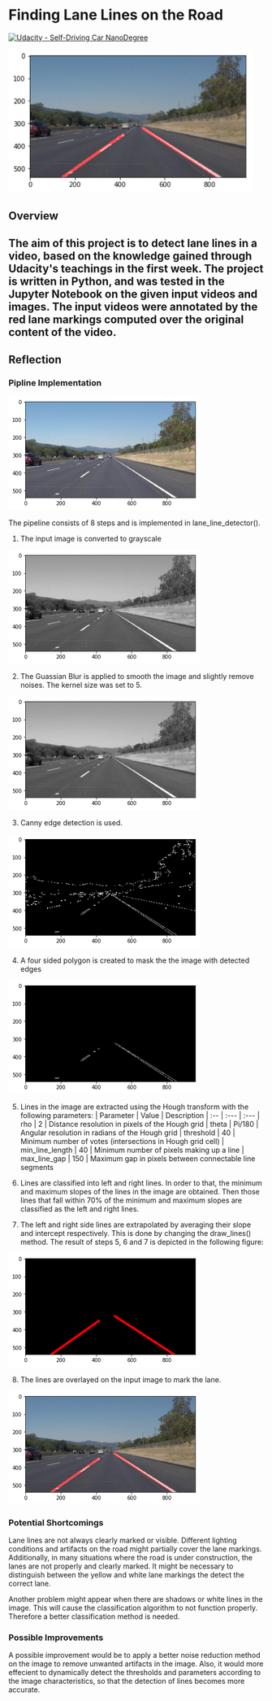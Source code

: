 # **Finding Lane Lines on the Road** 
[![Udacity - Self-Driving Car NanoDegree](https://s3.amazonaws.com/udacity-sdc/github/shield-carnd.svg)](http://www.udacity.com/drive)

<img src="writeup_images/7.png" width="480" alt="Combined Image" />

Overview
---


The aim of this project is to detect lane lines in a video, based on the knowledge gained through Udacity's teachings in the first week. The project is written in Python, and was tested in the Jupyter Notebook on the given input videos and images. The input videos were annotated by the red lane markings computed over the original content of the video.
---

## Reflection

### Pipline Implementation



![Original](https://github.com/msobhani/SDCND_P1/blob/master/writeup_images/1.png)

The pipeline consists of 8 steps and is implemented in lane_line_detector().

1. The input image is converted to grayscale

![Grayscale](https://github.com/msobhani/SDCND_P1/blob/master/writeup_images/2.png)

2. The Guassian Blur is applied to smooth the image and slightly remove noises. The kernel size was set to 5.

![Gaussian Blur](https://github.com/msobhani/SDCND_P1/blob/master/writeup_images/3.png)

3. Canny edge detection is used.

![Canny Edge Detection](https://github.com/msobhani/SDCND_P1/blob/master/writeup_images/4.png)

4. A four sided polygon is created to mask the the image with detected edges 

![Masked with a four sided polygon](https://github.com/msobhani/SDCND_P1/blob/master/writeup_images/5.png)

5. Lines in the image are extracted using the Hough transform with the following parameters:
| Parameter | Value | Description
| :-- | :--- | :---
| rho | 2 | Distance resolution in pixels of the Hough grid
| theta | Pi/180 | Angular resolution in radians of the Hough grid
| threshold | 40 | Minimum number of votes (intersections in Hough grid cell)
| min_line_length | 40 | Minimum number of pixels making up a line
| max_line_gap | 150 | Maximum gap in pixels between connectable line segments

6. Lines are classified into left and right lines. In order to that, the minimum and maximum slopes of the lines in the image are obtained. Then those lines that fall within 70% of the minimum and maximum slopes are classified as the left and right lines.

7. The left and right side lines are extrapolated by averaging their slope and intercept respectively. This is done by changing the draw_lines() method. The result of steps 5, 6 and 7 is depicted in the following figure:

![Hough Lines](https://github.com/msobhani/SDCND_P1/blob/master/writeup_images/6.png)

8. The lines are overlayed on the input image to mark the lane.

![Final Image](https://github.com/msobhani/SDCND_P1/blob/master/writeup_images/7.png)


### Potential Shortcomings 

Lane lines are not always clearly marked or visible. Different lighting conditions and artifacts on the road might partially cover the lane markings. Additionally, in many situations where the road is under construction, the lanes are not properly and clearly marked. It might be necessary to distinguish between the yellow and white lane markings the detect the correct lane.

Another problem might appear when there are shadows or white lines in the image. This will cause the classification algorithm to not function properly. Therefore a better classification method is needed.


### Possible Improvements

A possible improvement would be to apply a better noise reduction method on the image to remove unwanted artifacts in the image. Also, it would more effecient to dynamically detect the thresholds and parameters according to the image characteristics, so that the detection of lines becomes more accurate. 
